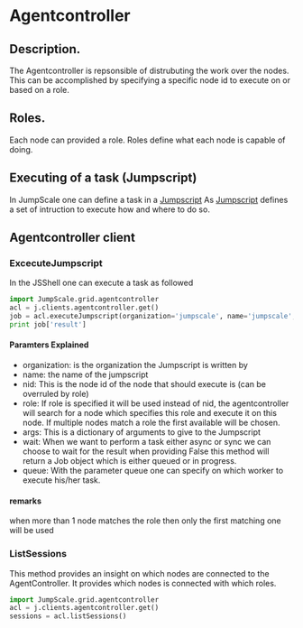 Agentcontroller
===============

Description.
------------

The Agentcontroller is repsonsible of distrubuting the work over the
nodes. This can be accomplished by specifying a specific node id to
execute on or based on a role.

Roles.
------

Each node can provided a role. Roles define what each node is capable of
doing.

Executing of a task (Jumpscript)
--------------------------------

In JumpScale one can define a task in a [Jumpscript](Jumpscript) As
[Jumpscript](Jumpscript) defines a set of intruction to execute how and
where to do so.

Agentcontroller client
----------------------

### ExcecuteJumpscript

In the JSShell one can execute a task as followed

```python
import JumpScale.grid.agentcontroller
acl = j.clients.agentcontroller.get()
job = acl.executeJumpscript(organization='jumpscale', name='jumpscale', nid=1, role=None, args={'msg':'bleh'}, timeout=600, wait=True, queue='')
print job['result']
```

#### Paramters Explained

-   organization: is the organization the Jumpscript is written by
-   name: the name of the jumpscript
-   nid: This is the node id of the node that should execute is (can be
    overruled by role)
-   role: If role is specified it will be used instead of nid, the
    agentcontroller will search for a node which specifies this role and
    execute it on this node. If multiple nodes match a role the first
    available will be chosen.
-   args: This is a dictionary of arguments to give to the Jumpscript
-   wait: When we want to perform a task either async or sync we can
    choose to wait for the result when providing False this method will
    return a Job object which is either queued or in progress.
-   queue: With the parameter queue one can specify on which worker to
    execute his/her task.

#### remarks

when more than 1 node matches the role then only the first matching one
will be used

### ListSessions

This method provides an insight on which nodes are connected to the
AgentController. It provides which nodes is connected with which roles.

```python
import JumpScale.grid.agentcontroller
acl = j.clients.agentcontroller.get()
sessions = acl.listSessions()
```
